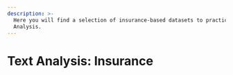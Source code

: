 ```yaml
---
description: >-
  Here you will find a selection of insurance-based datasets to practice Text
  Analysis.
---
```


# Text Analysis: Insurance

